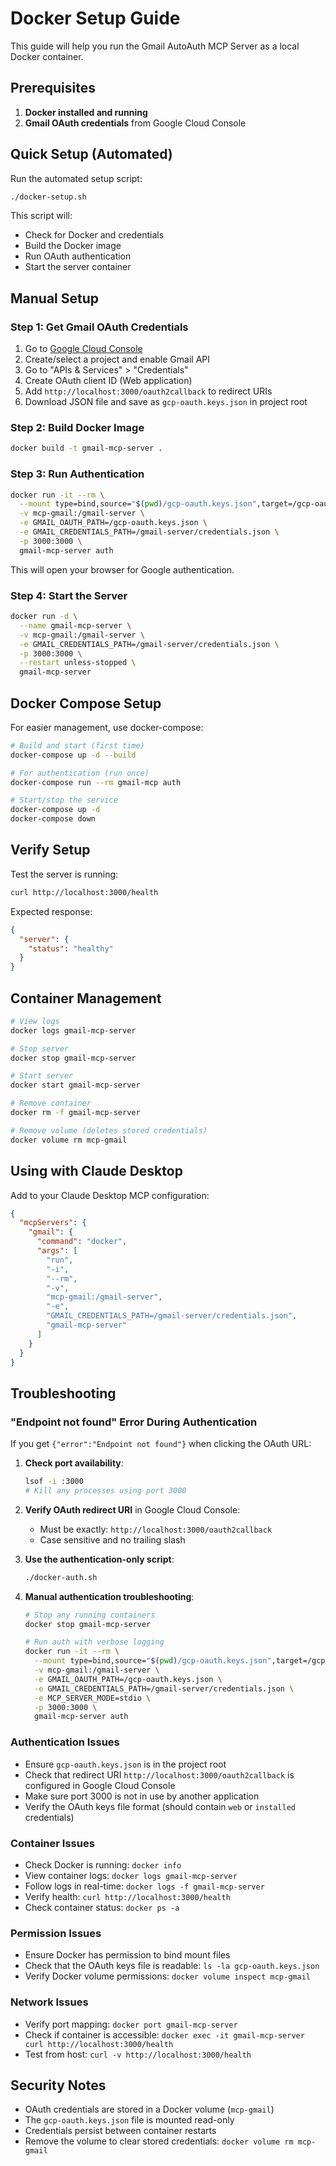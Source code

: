 # Docker Setup Guide

This guide will help you run the Gmail AutoAuth MCP Server as a local Docker container.

## Prerequisites

1. **Docker installed and running**
2. **Gmail OAuth credentials** from Google Cloud Console

## Quick Setup (Automated)

Run the automated setup script:

```bash
./docker-setup.sh
```

This script will:
- Check for Docker and credentials
- Build the Docker image
- Run OAuth authentication
- Start the server container

## Manual Setup

### Step 1: Get Gmail OAuth Credentials

1. Go to [Google Cloud Console](https://console.cloud.google.com/)
2. Create/select a project and enable Gmail API
3. Go to "APIs & Services" > "Credentials"
4. Create OAuth client ID (Web application)
5. Add `http://localhost:3000/oauth2callback` to redirect URIs
6. Download JSON file and save as `gcp-oauth.keys.json` in project root

### Step 2: Build Docker Image

```bash
docker build -t gmail-mcp-server .
```

### Step 3: Run Authentication

```bash
docker run -it --rm \
  --mount type=bind,source="$(pwd)/gcp-oauth.keys.json",target=/gcp-oauth.keys.json \
  -v mcp-gmail:/gmail-server \
  -e GMAIL_OAUTH_PATH=/gcp-oauth.keys.json \
  -e GMAIL_CREDENTIALS_PATH=/gmail-server/credentials.json \
  -p 3000:3000 \
  gmail-mcp-server auth
```

This will open your browser for Google authentication.

### Step 4: Start the Server

```bash
docker run -d \
  --name gmail-mcp-server \
  -v mcp-gmail:/gmail-server \
  -e GMAIL_CREDENTIALS_PATH=/gmail-server/credentials.json \
  -p 3000:3000 \
  --restart unless-stopped \
  gmail-mcp-server
```

## Docker Compose Setup

For easier management, use docker-compose:

```bash
# Build and start (first time)
docker-compose up -d --build

# For authentication (run once)
docker-compose run --rm gmail-mcp auth

# Start/stop the service
docker-compose up -d
docker-compose down
```

## Verify Setup

Test the server is running:

```bash
curl http://localhost:3000/health
```

Expected response:
```json
{
  "server": {
    "status": "healthy"
  }
}
```

## Container Management

```bash
# View logs
docker logs gmail-mcp-server

# Stop server
docker stop gmail-mcp-server

# Start server
docker start gmail-mcp-server

# Remove container
docker rm -f gmail-mcp-server

# Remove volume (deletes stored credentials)
docker volume rm mcp-gmail
```

## Using with Claude Desktop

Add to your Claude Desktop MCP configuration:

```json
{
  "mcpServers": {
    "gmail": {
      "command": "docker",
      "args": [
        "run",
        "-i",
        "--rm",
        "-v",
        "mcp-gmail:/gmail-server",
        "-e",
        "GMAIL_CREDENTIALS_PATH=/gmail-server/credentials.json",
        "gmail-mcp-server"
      ]
    }
  }
}
```

## Troubleshooting

### "Endpoint not found" Error During Authentication

If you get `{"error":"Endpoint not found"}` when clicking the OAuth URL:

1. **Check port availability**:
   ```bash
   lsof -i :3000
   # Kill any processes using port 3000
   ```

2. **Verify OAuth redirect URI** in Google Cloud Console:
   - Must be exactly: `http://localhost:3000/oauth2callback`
   - Case sensitive and no trailing slash

3. **Use the authentication-only script**:
   ```bash
   ./docker-auth.sh
   ```

4. **Manual authentication troubleshooting**:
   ```bash
   # Stop any running containers
   docker stop gmail-mcp-server
   
   # Run auth with verbose logging
   docker run -it --rm \
     --mount type=bind,source="$(pwd)/gcp-oauth.keys.json",target=/gcp-oauth.keys.json \
     -v mcp-gmail:/gmail-server \
     -e GMAIL_OAUTH_PATH=/gcp-oauth.keys.json \
     -e GMAIL_CREDENTIALS_PATH=/gmail-server/credentials.json \
     -e MCP_SERVER_MODE=stdio \
     -p 3000:3000 \
     gmail-mcp-server auth
   ```

### Authentication Issues
- Ensure `gcp-oauth.keys.json` is in the project root
- Check that redirect URI `http://localhost:3000/oauth2callback` is configured in Google Cloud Console
- Make sure port 3000 is not in use by another application
- Verify the OAuth keys file format (should contain `web` or `installed` credentials)

### Container Issues
- Check Docker is running: `docker info`
- View container logs: `docker logs gmail-mcp-server`
- Follow logs in real-time: `docker logs -f gmail-mcp-server`
- Verify health: `curl http://localhost:3000/health`
- Check container status: `docker ps -a`

### Permission Issues
- Ensure Docker has permission to bind mount files
- Check that the OAuth keys file is readable: `ls -la gcp-oauth.keys.json`
- Verify Docker volume permissions: `docker volume inspect mcp-gmail`

### Network Issues
- Verify port mapping: `docker port gmail-mcp-server`
- Check if container is accessible: `docker exec -it gmail-mcp-server curl http://localhost:3000/health`
- Test from host: `curl -v http://localhost:3000/health`

## Security Notes

- OAuth credentials are stored in a Docker volume (`mcp-gmail`)
- The `gcp-oauth.keys.json` file is mounted read-only
- Credentials persist between container restarts
- Remove the volume to clear stored credentials: `docker volume rm mcp-gmail`